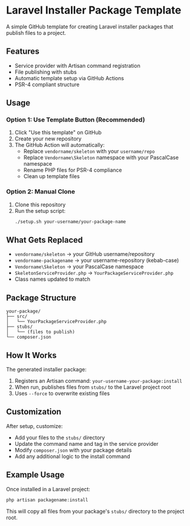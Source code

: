 # Laravel Installer Package Template

A simple GitHub template for creating Laravel installer packages that publish files to a project.

## Features

- Service provider with Artisan command registration
- File publishing with stubs
- Automatic template setup via GitHub Actions
- PSR-4 compliant structure

## Usage

### Option 1: Use Template Button (Recommended)

1. Click "Use this template" on GitHub
2. Create your new repository
3. The GitHub Action will automatically:
   - Replace `vendorname/skeleton` with your `username/repo`
   - Replace `Vendorname\Skeleton` namespace with your PascalCase namespace
   - Rename PHP files for PSR-4 compliance
   - Clean up template files

### Option 2: Manual Clone

1. Clone this repository
2. Run the setup script:
   ```bash
   ./setup.sh your-username/your-package-name
   ```

## What Gets Replaced

- `vendorname/skeleton` → your GitHub username/repository
- `vendorname-packagename` → your username-repository (kebab-case)
- `Vendorname\Skeleton` → your PascalCase namespace
- `SkeletonServiceProvider.php` → `YourPackageServiceProvider.php`
- Class names updated to match

## Package Structure

```
your-package/
├── src/
│   └── YourPackageServiceProvider.php
├── stubs/
│   └── (files to publish)
└── composer.json
```

## How It Works

The generated installer package:

1. Registers an Artisan command: `your-username-your-package:install`
2. When run, publishes files from `stubs/` to the Laravel project root
3. Uses `--force` to overwrite existing files

## Customization

After setup, customize:

- Add your files to the `stubs/` directory
- Update the command name and tag in the service provider
- Modify `composer.json` with your package details
- Add any additional logic to the install command

## Example Usage

Once installed in a Laravel project:

```bash
php artisan packagename:install
```

This will copy all files from your package's `stubs/` directory to the project root.